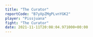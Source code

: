 ```yaml
---
title: "The Curator"
reportCode: "B7yXpZMgPLvnYGK2"
player: "Pissjuana"
fight: "The Curator"
date: 2021-11-11T20:08:04.971000+00:00
---
```

